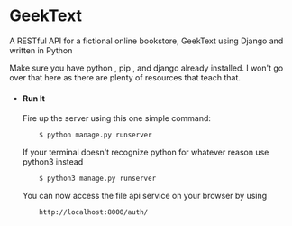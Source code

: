 # GeekText
A RESTful API for a fictional online bookstore, GeekText using Django and written in Python

Make sure you have python , pip , and django already installed. I won't go over that here as there are plenty of resources that teach that. 

* #### Run It
    Fire up the server using this one simple command:
    ```bash
        $ python manage.py runserver
    ```
    If your terminal doesn't recognize python for whatever reason use python3 instead
    ```bash
        $ python3 manage.py runserver
    ```
    You can now access the file api service on your browser by using
    ```
        http://localhost:8000/auth/
